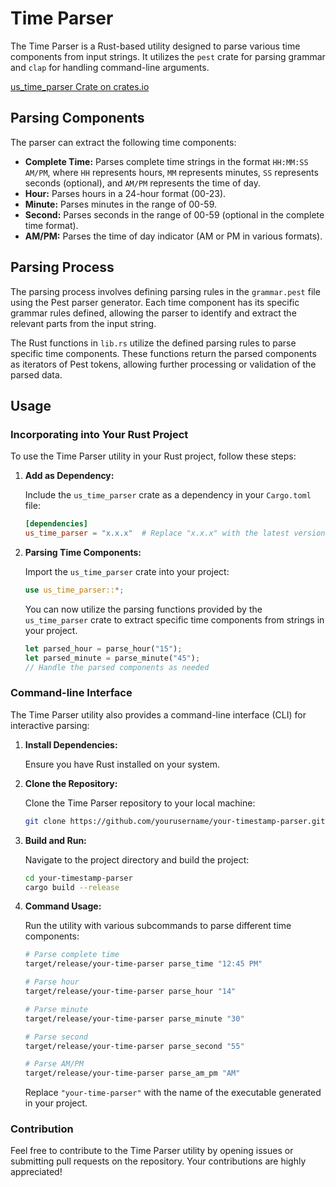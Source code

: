 # Time Parser

The Time Parser is a Rust-based utility designed to parse various time components from input strings. It utilizes the `pest` crate for parsing grammar and `clap` for handling command-line arguments.

[us_time_parser Crate on crates.io](https://crates.io/crates/us_time_parser)

## Parsing Components

The parser can extract the following time components:

- **Complete Time:** Parses complete time strings in the format `HH:MM:SS AM/PM`, where `HH` represents hours, `MM` represents minutes, `SS` represents seconds (optional), and `AM/PM` represents the time of day.
- **Hour:** Parses hours in a 24-hour format (00-23).
- **Minute:** Parses minutes in the range of 00-59.
- **Second:** Parses seconds in the range of 00-59 (optional in the complete time format).
- **AM/PM:** Parses the time of day indicator (AM or PM in various formats).

## Parsing Process

The parsing process involves defining parsing rules in the `grammar.pest` file using the Pest parser generator. Each time component has its specific grammar rules defined, allowing the parser to identify and extract the relevant parts from the input string.

The Rust functions in `lib.rs` utilize the defined parsing rules to parse specific time components. These functions return the parsed components as iterators of Pest tokens, allowing further processing or validation of the parsed data.

## Usage

### Incorporating into Your Rust Project

To use the Time Parser utility in your Rust project, follow these steps:

1. **Add as Dependency:**

    Include the `us_time_parser` crate as a dependency in your `Cargo.toml` file:

    ```toml
    [dependencies]
    us_time_parser = "x.x.x"  # Replace "x.x.x" with the latest version
    ```

2. **Parsing Time Components:**

    Import the `us_time_parser` crate into your project:

    ```rust
    use us_time_parser::*;
    ```

    You can now utilize the parsing functions provided by the `us_time_parser` crate to extract specific time components from strings in your project.

    ```rust
    let parsed_hour = parse_hour("15");
    let parsed_minute = parse_minute("45");
    // Handle the parsed components as needed
    ```

### Command-line Interface

The Time Parser utility also provides a command-line interface (CLI) for interactive parsing:

1. **Install Dependencies:**

    Ensure you have Rust installed on your system.

2. **Clone the Repository:**

    Clone the Time Parser repository to your local machine:

    ```bash
    git clone https://github.com/yourusername/your-timestamp-parser.git
    ```

3. **Build and Run:**

    Navigate to the project directory and build the project:

    ```bash
    cd your-timestamp-parser
    cargo build --release
    ```

4. **Command Usage:**

    Run the utility with various subcommands to parse different time components:

    ```bash
    # Parse complete time
    target/release/your-time-parser parse_time "12:45 PM"

    # Parse hour
    target/release/your-time-parser parse_hour "14"

    # Parse minute
    target/release/your-time-parser parse_minute "30"

    # Parse second
    target/release/your-time-parser parse_second "55"

    # Parse AM/PM
    target/release/your-time-parser parse_am_pm "AM"
    ```

    Replace `"your-time-parser"` with the name of the executable generated in your project.

### Contribution

Feel free to contribute to the Time Parser utility by opening issues or submitting pull requests on the repository. Your contributions are highly appreciated!
